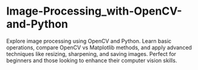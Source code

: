 # Image-Processing_with-OpenCV-and-Python
Explore image processing using OpenCV and Python. Learn basic operations, compare OpenCV vs Matplotlib methods, and apply advanced techniques like resizing, sharpening, and saving images. Perfect for beginners and those looking to enhance their computer vision skills.
